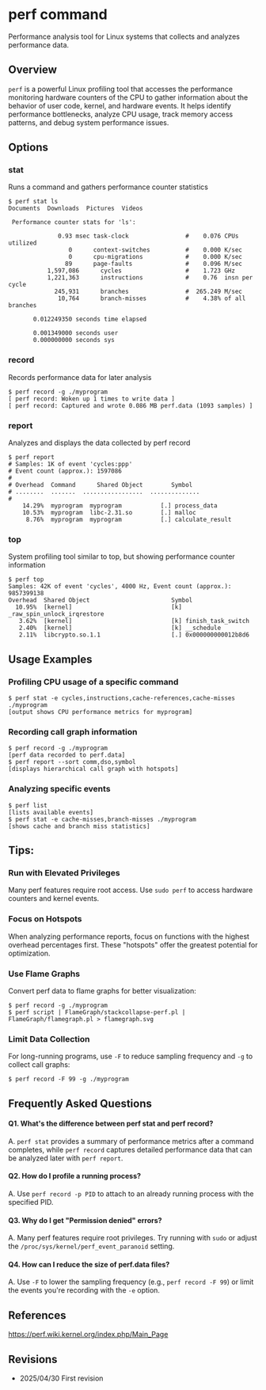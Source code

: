 # perf command

Performance analysis tool for Linux systems that collects and analyzes performance data.

## Overview

`perf` is a powerful Linux profiling tool that accesses the performance monitoring hardware counters of the CPU to gather information about the behavior of user code, kernel, and hardware events. It helps identify performance bottlenecks, analyze CPU usage, track memory access patterns, and debug system performance issues.

## Options

### **stat**

Runs a command and gathers performance counter statistics

```console
$ perf stat ls
Documents  Downloads  Pictures  Videos

 Performance counter stats for 'ls':

              0.93 msec task-clock                #    0.076 CPUs utilized
                 0      context-switches          #    0.000 K/sec
                 0      cpu-migrations            #    0.000 K/sec
                89      page-faults               #    0.096 M/sec
           1,597,086      cycles                  #    1.723 GHz
           1,221,363      instructions            #    0.76  insn per cycle
             245,931      branches                #  265.249 M/sec
              10,764      branch-misses           #    4.38% of all branches

       0.012249350 seconds time elapsed

       0.001349000 seconds user
       0.000000000 seconds sys
```

### **record**

Records performance data for later analysis

```console
$ perf record -g ./myprogram
[ perf record: Woken up 1 times to write data ]
[ perf record: Captured and wrote 0.086 MB perf.data (1093 samples) ]
```

### **report**

Analyzes and displays the data collected by perf record

```console
$ perf report
# Samples: 1K of event 'cycles:ppp'
# Event count (approx.): 1597086
#
# Overhead  Command      Shared Object        Symbol
# ........  .......  .................  ..............
#
    14.29%  myprogram  myprogram           [.] process_data
    10.53%  myprogram  libc-2.31.so        [.] malloc
     8.76%  myprogram  myprogram           [.] calculate_result
```

### **top**

System profiling tool similar to top, but showing performance counter information

```console
$ perf top
Samples: 42K of event 'cycles', 4000 Hz, Event count (approx.): 9857399138
Overhead  Shared Object                       Symbol
  10.95%  [kernel]                            [k] _raw_spin_unlock_irqrestore
   3.62%  [kernel]                            [k] finish_task_switch
   2.40%  [kernel]                            [k] __schedule
   2.11%  libcrypto.so.1.1                    [.] 0x000000000012b8d6
```

## Usage Examples

### Profiling CPU usage of a specific command

```console
$ perf stat -e cycles,instructions,cache-references,cache-misses ./myprogram
[output shows CPU performance metrics for myprogram]
```

### Recording call graph information

```console
$ perf record -g ./myprogram
[perf data recorded to perf.data]
$ perf report --sort comm,dso,symbol
[displays hierarchical call graph with hotspots]
```

### Analyzing specific events

```console
$ perf list
[lists available events]
$ perf stat -e cache-misses,branch-misses ./myprogram
[shows cache and branch miss statistics]
```

## Tips:

### Run with Elevated Privileges

Many perf features require root access. Use `sudo perf` to access hardware counters and kernel events.

### Focus on Hotspots

When analyzing performance reports, focus on functions with the highest overhead percentages first. These "hotspots" offer the greatest potential for optimization.

### Use Flame Graphs

Convert perf data to flame graphs for better visualization:
```console
$ perf record -g ./myprogram
$ perf script | FlameGraph/stackcollapse-perf.pl | FlameGraph/flamegraph.pl > flamegraph.svg
```

### Limit Data Collection

For long-running programs, use `-F` to reduce sampling frequency and `-g` to collect call graphs:
```console
$ perf record -F 99 -g ./myprogram
```

## Frequently Asked Questions

#### Q1. What's the difference between perf stat and perf record?
A. `perf stat` provides a summary of performance metrics after a command completes, while `perf record` captures detailed performance data that can be analyzed later with `perf report`.

#### Q2. How do I profile a running process?
A. Use `perf record -p PID` to attach to an already running process with the specified PID.

#### Q3. Why do I get "Permission denied" errors?
A. Many perf features require root privileges. Try running with `sudo` or adjust the `/proc/sys/kernel/perf_event_paranoid` setting.

#### Q4. How can I reduce the size of perf.data files?
A. Use `-F` to lower the sampling frequency (e.g., `perf record -F 99`) or limit the events you're recording with the `-e` option.

## References

https://perf.wiki.kernel.org/index.php/Main_Page

## Revisions

- 2025/04/30 First revision